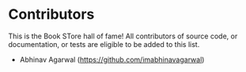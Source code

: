 # Contributors

This is the Book STore hall of fame! All contributors of source code, or documentation, or tests are eligible to be added to this list.

- Abhinav Agarwal (https://github.com/imabhinavagarwal)

